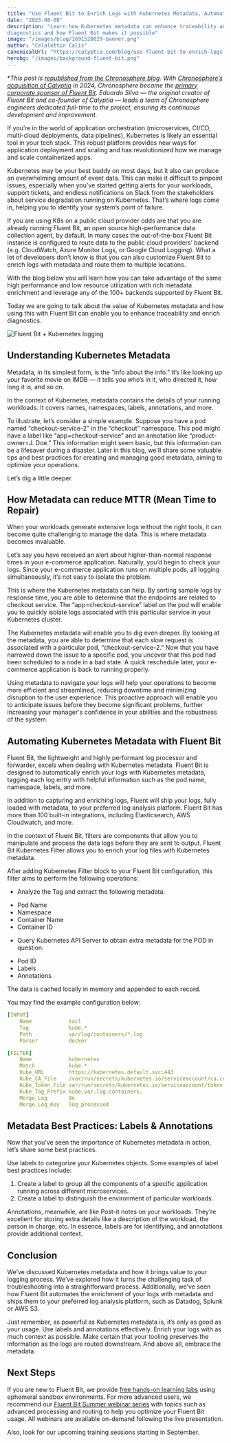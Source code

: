```yaml
---
title: "Use Fluent Bit to Enrich Logs with Kubernetes Metadata, Automatically"
date: "2023-08-08"
description: "Learn how Kubernetes metadata can enhance traceability and enrich
diagnostics and how Fluent Bit makes it possible"
image: "/images/blog/1691520029-banner.png"
author: "Celalettin Calis"
canonicalUrl: "https://calyptia.com/blog/use-fluent-bit-to-enrich-logs-with-kubernetes-metadata-automatically"
herobg: "/images/background-fluent-bit.png"
---
```

**This post is [republished from the Chronosphere blog](https://calyptia.com/blog/use-fluent-bit-to-enrich-logs-with-kubernetes-metadata-automatically). 
With [Chronosphere’s acquisition of Calyptia](https://chronosphere.io/news/chronosphere-acquires-calyptia/) in 2024, Chronosphere became the [primary corporate sponsor of Fluent Bit](https://chronosphere.io/fluent-bit/)</a>. Eduardo Silva — the original creator of Fluent Bit and co-founder of Calyptia — leads a team of Chronosphere engineers dedicated full-time to the project, ensuring its continuous development and improvement.*

If you’re in the world of application orchestration (microservices, CI/CD,
multi-cloud deployments, data pipelines), Kubernetes is likely an essential tool
in your tech stack. This robust platform provides new ways for application
deployment and scaling and has revolutionized how we manage and scale
containerized apps.

Kubernetes may be your best buddy on most days, but it also can produce an
overwhelming amount of event data. This can make it difficult to pinpoint
issues, especially when you’ve started getting alerts for your workloads,
support tickets, and endless notifications on Slack from the stakeholders about
service degradation running on Kubernetes. That’s where logs come in, helping
you to identify your system’s point of failure.

If you are using K8s on a public cloud provider odds are that you are already
running Fluent Bit, an open source high-performance data collection agent, by
default. In many cases the out-of-the-box Fluent Bit instance is configured to
route data to the public cloud providers’ backend (e.g. CloudWatch, Azure
Monitor Logs, or Google Cloud Logging). What a lot of developers don’t know is
that you can also customize Fluent Bit to enrich logs with metadata and route
them to multiple locations.

With the blog below you will learn how you can take advantage of the same high
performance and low resource utilization with rich metadata enrichment and
leverage any of the 100+ backends supported by Fluent Bit.

Today we are going to talk about the value of Kubernetes metadata and how using
this with Fluent Bit can enable you to enhance traceability and enrich
diagnostics.

![Fluent Bit + Kubernetes logging](/images/blog/1691510930-fluent-bit-kubernetes-logging.png)

## Understanding Kubernetes Metadata

Metadata, in its simplest form, is the “info about the info.” It’s like looking
up your favorite movie on IMDB — it tells you who’s in it, who directed it, how
long it is, and so on.

In the context of Kubernetes, metadata contains the details of your running
workloads. It covers names, namespaces, labels, annotations, and more.

To illustrate, let’s consider a simple example. Suppose you have a pod named
“checkout-service-2” in the “checkout” namespace. This pod might have a label
like “app=checkout-service” and an annotation like “product-owner=J. Doe.” This
information might seem basic, but this information can be a lifesaver during a
disaster. Later in this blog, we'll share some valuable tips and best practices
for creating and managing good metadata, aiming to optimize your operations.

Let’s dig a little deeper.

## How Metadata can reduce MTTR (Mean Time to Repair)

When your workloads generate extensive logs without the right tools, it can
become quite challenging to manage the data. This is where metadata becomes
invaluable.

Let’s say you have received an alert about higher-than-normal response times in
your e-commerce application. Naturally, you’d begin to check your logs. Since
your e-commerce application runs on multiple pods, all logging simultaneously,
it’s not easy to isolate the problem.

This is where the Kubernetes metadata can help. By sorting sample logs by
response time, you are able to determine that the endpoints are related to
checkout service. The “app=checkout-service” label on the pod will enable you to
quickly isolate logs associated with this particular service in your Kubernetes
cluster.

The Kubernetes metadata will enable you to dig even deeper. By looking at the
metadata, you are able to determine that each slow request is associated with a
particular pod, “checkout-service-2.” Now that you have narrowed down the issue
to a specific pod, you uncover that this pod had been scheduled to a node in a
bad state. A quick reschedule later, your e-commerce application is back to
running properly.

Using metadata to navigate your logs will help your operations to become more
efficient and streamlined, reducing downtime and minimizing disruption to the
user experience. This proactive approach will enable you to anticipate issues
before they become significant problems, further increasing your manager's
confidence in your abilities and the robustness of the system.

## Automating Kubernetes Metadata with Fluent Bit

Fluent Bit, the lightweight and highly performant log processor and forwarder,
excels when dealing with Kubernetes metadata. Fluent Bit is designed to
automatically enrich your logs with Kubernetes metadata, tagging each log entry
with helpful information such as the pod name, namespace, labels, and more.

In addition to capturing and enriching logs, Fluent will ship your logs, fully
loaded with metadata, to your preferred log analysis platform. Fluent Bit has
more than 100 built-in integrations, including Elasticsearch, AWS Cloudwatch,
and more.

In the context of Fluent Bit, filters are components that allow you to
manipulate and process the data logs before they are sent to output. Fluent Bit
Kubernetes Filter allows you to enrich your log files with Kubernetes metadata.

After adding Kubernetes Filter block to your Fluent Bit configuration, this
filter aims to perform the following operations:

* Analyze the Tag and extract the following metadata:
+ Pod Name
+ Namespace
+ Container Name
+ Container ID
* Query Kubernetes API Server to obtain extra metadata for the POD in question:
+ Pod ID
+ Labels
+ Annotations

The data is cached locally in memory and appended to each record.

You may find the example configuration below:


```yaml
[INPUT]
    Name            tail
    Tag             kube.*
    Path            var/log/containers/*.log
    Parser          docker

[FILTER]
    Name            kubernetes
    Match           kube.*
    Kube_URL        https://kubernetes.default.svc:443
    Kube_CA_File    /var/run/secrets/kubernetes.io/serviceaccount/ca.crt
    Kube_Token_File var/run/secrets/kubernetes.io/serviceaccount/token
    Kube_Tag_Prefix kube.var.log.containers.
    Merge_Log       On
    Merge_Log_Key   log_processed
```
## Metadata Best Practices: Labels & Annotations

Now that you’ve seen the importance of Kubernetes metadata in action, let’s
share some best practices.

Use labels to categorize your Kubernetes objects. Some examples of label best
practices include:

1. Create a label to group all the components of a specific application running
across different microservices.
2. Create a label to distinguish the environment of particular workloads.

Annotations, meanwhile, are like Post-it notes on your workloads. They’re
excellent for storing extra details like a description of the workload, the
person in charge, etc. In essence, labels are for identifying, and annotations
provide additional context.

## Conclusion

We’ve discussed Kubernetes metadata and how it brings value to your logging
process. We’ve explored how it turns the challenging task of troubleshooting
into a straightforward process. Additionally, we’ve seen how Fluent Bit
automates the enrichment of your logs with metadata and ships them to your
preferred log analysis platform, such as Datadog, Splunk or AWS S3.

Just remember, as powerful as Kubernetes metadata is, it’s only as good as your
usage. Use labels and annotations effectively. Enrich your logs with as much
context as possible. Make certain that your tooling preserves the information as
the logs are routed downstream. And above all, embrace the metadata.

## Next Steps

If you are new to Fluent Bit, we provide [free hands-on learning labs](https://info.calyptia.com/learning-labs) 
using ephemeral sandbox environments. For more advanced users, we recommend our 
[Fluent Bit Summer webinar series](https://calyptia.com/blog/fluent-bit-summer-webinar-series) 
with topics such as advanced processing and routing to help you optimize your Fluent Bit usage. 
All webinars are available on-demand following the live presentation.

Also, look for our upcoming training sessions starting in September.
